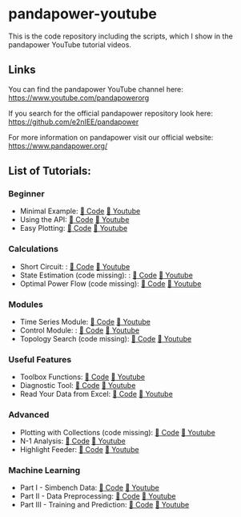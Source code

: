 # pandapower-youtube
This is the code repository including the scripts, which I show in the pandapower YouTube tutorial videos.

## Links
You can find the pandapower YouTube channel here: https://www.youtube.com/pandapowerorg

If you search for the official pandapower repository look here:
https://github.com/e2nIEE/pandapower

For more information on pandapower visit our official website: https://www.pandapower.org/

## List of Tutorials:
 
### Beginner
* Minimal Example: [:page_facing_up: Code](scripts/simple_minmal_example.py) [:cinema: Youtube](https://www.youtube.com/watch?v=9qbrt_uPkJw)
* Using the API: [:page_facing_up: Code](scripts/simple_api.py) [:cinema: Youtube](https://www.youtube.com/watch?v=HBOppPlgp3Y)
* Easy Plotting: [:page_facing_up: Code](scripts/simple_plotting.py) [:cinema: Youtube](https://www.youtube.com/watch?v=O99JNoUytAc)

### Calculations
* Short Circuit: : [:page_facing_up: Code](scripts/short_circuit.py) [:cinema: Youtube](https://www.youtube.com/watch?v=66SSDhSNV7k)
* State Estimation (code missing): : [:page_facing_up: Code](scripts/state_estimation.py) [:cinema: Youtube](https://www.youtube.com/watch?v=p8re_RzmlbU)
* Optimal Power Flow (code missing): [:page_facing_up: Code](scripts/simple_opf.py) [:cinema: Youtube](https://www.youtube.com/watch?v=-NZHOlRYuzM)

### Modules
* Time Series Module: [:page_facing_up: Code](scripts/simple_time_series.py) [:cinema: Youtube](https://www.youtube.com/watch?v=sAHoJbfLhas)
* Control Module: : [:page_facing_up: Code](scripts/control_module.py) [:cinema: Youtube](https://www.youtube.com/watch?v=yEIsUHyTY04)
* Topology Search (code missing): [:page_facing_up: Code](scripts/topology_search.py) [:cinema: Youtube](https://www.youtube.com/watch?v=ubpHrrMA63A)

### Useful Features
* Toolbox Functions: [:page_facing_up: Code](scripts/toolbox.py) [:cinema: Youtube](https://www.youtube.com/watch?v=O74yw1FmmsM)
* Diagnostic Tool: [:page_facing_up: Code](scripts/pp_diagnostic.py) [:cinema: Youtube](https://www.youtube.com/watch?v=EA2pytl3MKg)
* Read Your Data from Excel: [:page_facing_up: Code](scripts/read_data_excel.py) [:cinema: Youtube](https://www.youtube.com/watch?v=QeOrLzb9T8o)

### Advanced
* Plotting with Collections (code missing): [:page_facing_up: Code](scripts/advanced_plotting.py) [:cinema: Youtube](https://www.youtube.com/watch?v=4LQLZQWPaPM)
* N-1 Analysis: [:page_facing_up: Code](scripts/n_1_analysis.py) [:cinema: Youtube](https://www.youtube.com/watch?v=mjlSx-MYmY4)
* Highlight Feeder: [:page_facing_up: Code](scripts/feeder_buses.py) [:cinema: Youtube](https://www.youtube.com/watch?v=QYDp_-TX7C4)

### Machine Learning
* Part I - Simbench Data: [:page_facing_up: Code](scripts/machine_learning_tutorial/0_simbench_ts.py) [:cinema: Youtube](https://www.youtube.com/watch?v=kHbAMoCv-d4)
* Part II - Data Preprocessing: [:page_facing_up: Code](scripts/machine_learning_tutorial/1_ann_data.py) [:cinema: Youtube](https://www.youtube.com/watch?v=RBY03lV_gE4)
* Part III - Training and Prediction: [:page_facing_up: Code](scripts/machine_learning_tutorial/2_ann_prediction.py) [:cinema: Youtube](https://www.youtube.com/watch?v=OSnW_AE1nFY)




 
